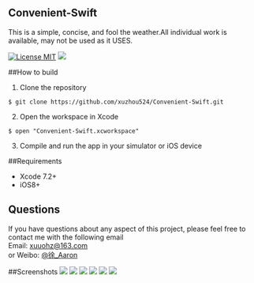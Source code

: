 ## Convenient-Swift
This is a simple, concise, and fool the weather.All individual work is available, may not be used as it USES.

[![License MIT](https://img.shields.io/badge/license-MIT-green.svg?style=flat)](https://raw.githubusercontent.com/xuzhou524/Convenient-Swift/master/LICENSE)
[![](https://img.shields.io/badge/done-50%-green.svg?style=flat)](https://github.com/xuzhou524/Convenient-Swift)
<br/>

##How to build
1)  Clone the repository
```
$ git clone https://github.com/xuzhou524/Convenient-Swift.git
```
2) Open the workspace in Xcode
```
$ open "Convenient-Swift.xcworkspace"
```
3) Compile and run the app in your simulator or iOS device

##Requirements
* Xcode 7.2+
* iOS8+

## Questions
If you have questions about any aspect of this project, please feel free to contact me with the following email
<br/>Email: xuuohz@163.com
<br/>or Weibo: <a href = 'http://weibo.com/u/2305459493' >@徐_Aaron</a>
<br/>

##Screenshots
![](http://7xrn7f.com1.z0.glb.clouddn.com/16-7-19/15558828.jpg)
![](http://7xrn7f.com1.z0.glb.clouddn.com/16-7-19/74440909.jpg)
![](http://7xrn7f.com1.z0.glb.clouddn.com/16-7-19/71469071.jpg)
![](http://7xrn7f.com1.z0.glb.clouddn.com/16-7-19/59904683.jpg)
![](http://7xrn7f.com1.z0.glb.clouddn.com/16-7-19/68366349.jpg)
![](http://7xrn7f.com1.z0.glb.clouddn.com/16-7-19/89180134.jpg)

<br/>
